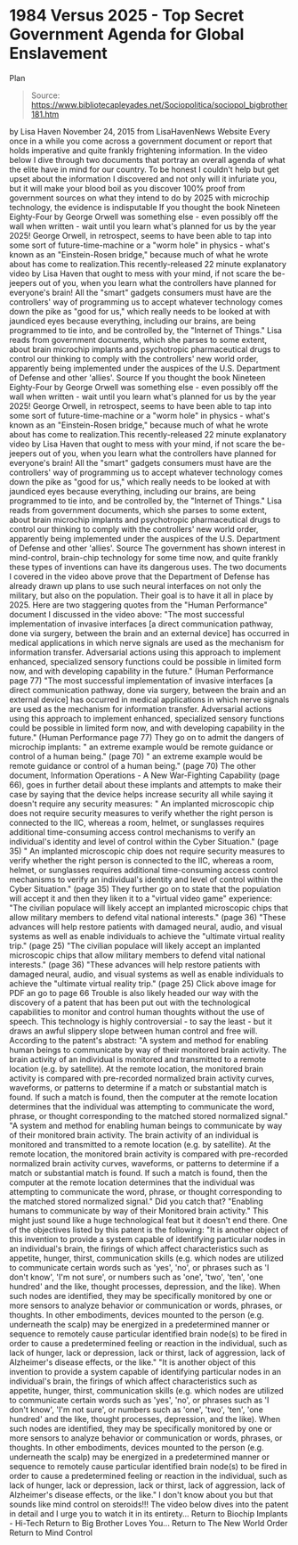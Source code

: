 # 1984 Versus 2025 - Top Secret Government Agenda for Global Enslavement 
Plan

> Source: https://www.bibliotecapleyades.net/Sociopolitica/sociopol_bigbrother181.htm

by Lisa Haven November 24, 2015
from LisaHavenNews Website
Every once in a while you come across a government document or report that holds imperative and quite frankly frightening information.
In the video below I dive through two documents that portray an overall agenda of what the elite have in mind for our country.
To be honest I couldn't help but get upset about the information I discovered and not only will it infuriate you, but it will make your blood boil as you discover 100% proof from government sources on what they intend to do by 2025 with microchip technology, the evidence is indisputable
If you thought the book Nineteen Eighty-Four by George Orwell was something else - even possibly off the wall when written - wait until you learn what's planned for us by the year 2025! George Orwell, in retrospect, seems to have been able to tap into some sort of future-time-machine or a "worm hole" in physics - what's known as an "Einstein-Rosen bridge," because much of what he wrote about has come to realization.This recently-released 22 minute explanatory video by Lisa Haven that ought to mess with your mind, if not scare the be-jeepers out of you, when you learn what the controllers have planned for everyone's brain! All the "smart" gadgets consumers must have are the controllers' way of programming us to accept whatever technology comes down the pike as "good for us," which really needs to be looked at with jaundiced eyes because everything, including our brains, are being programmed to tie into, and be controlled by, the "Internet of Things." Lisa reads from government documents, which she parses to some extent, about brain microchip implants and psychotropic pharmaceutical drugs to control our thinking to comply with the controllers' new world order, apparently being implemented under the auspices of the U.S. Department of Defense and other 'allies'. Source
If you thought the book Nineteen Eighty-Four by George Orwell was something else - even possibly off the wall when written - wait until you learn what's planned for us by the year 2025!
George Orwell, in retrospect, seems to have been able to tap into some sort of future-time-machine or a "worm hole" in physics - what's known as an "Einstein-Rosen bridge," because much of what he wrote about has come to realization.This recently-released 22 minute explanatory video by Lisa Haven that ought to mess with your mind, if not scare the be-jeepers out of you, when you learn what the controllers have planned for everyone's brain!
All the "smart" gadgets consumers must have are the controllers' way of programming us to accept whatever technology comes down the pike as "good for us," which really needs to be looked at with jaundiced eyes because everything, including our brains, are being programmed to tie into, and be controlled by, the "Internet of Things." Lisa reads from government documents, which she parses to some extent, about brain microchip implants and psychotropic pharmaceutical drugs to control our thinking to comply with the controllers' new world order, apparently being implemented under the auspices of the U.S. Department of Defense and other 'allies'.
Source
The government has shown interest in mind-control, brain-chip technology for some time now, and quite frankly these types of inventions can have its dangerous uses.
The two documents I covered in the video above prove that the Department of Defense has already drawn up plans to use such neural interfaces on not only the military, but also on the population.
Their goal is to have it all in place by 2025. Here are two staggering quotes from the "Human Performance" document I discussed in the video above:
"The most successful implementation of invasive interfaces [a direct communication pathway, done via surgery, between the brain and an external device] has occurred in medical applications in which nerve signals are used as the mechanism for information transfer. Adversarial actions using this approach to implement enhanced, specialized sensory functions could be possible in limited form now, and with developing capability in the future." (Human Performance page 77)
"The most successful implementation of invasive interfaces [a direct communication pathway, done via surgery, between the brain and an external device] has occurred in medical applications in which nerve signals are used as the mechanism for information transfer.
Adversarial actions using this approach to implement enhanced, specialized sensory functions could be possible in limited form now, and with developing capability in the future."
(Human Performance page 77)
They go on to admit the dangers of microchip implants:
" an extreme example would be remote guidance or control of a human being." (page 70)
" an extreme example would be remote guidance or control of a human being."
(page 70)
The other document, Information Operations - A New War-Fighting Capability (page 66), goes in further detail about these implants and attempts to make their case by saying that the device helps increase security all while saying it doesn't require any security measures:
" An implanted microscopic chip does not require security measures to verify whether the right person is connected to the IIC, whereas a room, helmet, or sunglasses requires additional time-consuming access control mechanisms to verify an individual's identity and level of control within the Cyber Situation." (page 35)
" An implanted microscopic chip does not require security measures to verify whether the right person is connected to the IIC, whereas a room, helmet, or sunglasses requires additional time-consuming access control mechanisms to verify an individual's identity and level of control within the Cyber Situation."
(page 35)
They further go on to state that the population will accept it and then they liken it to a "virtual video game" experience:
"The civilian populace will likely accept an implanted microscopic chips that allow military members to defend vital national interests." (page 36) "These advances will help restore patients with damaged neural, audio, and visual systems as well as enable individuals to achieve the "ultimate virtual reality trip." (page 25)
"The civilian populace will likely accept an implanted microscopic chips that allow military members to defend vital national interests."
(page 36) "These advances will help restore patients with damaged neural, audio, and visual systems as well as enable individuals to achieve the "ultimate virtual reality trip."
(page 25)
Click above image for PDF an go to page 66
Trouble is also likely headed our way with the discovery of a patent that has been put out with the technological capabilities to monitor and control human thoughts without the use of speech.
This technology is highly controversial - to say the least - but it draws an awful slippery slope between human control and free will. According to the patent's abstract:
"A system and method for enabling human beings to communicate by way of their monitored brain activity. The brain activity of an individual is monitored and transmitted to a remote location (e.g. by satellite). At the remote location, the monitored brain activity is compared with pre-recorded normalized brain activity curves, waveforms, or patterns to determine if a match or substantial match is found. If such a match is found, then the computer at the remote location determines that the individual was attempting to communicate the word, phrase, or thought corresponding to the matched stored normalized signal."
"A system and method for enabling human beings to communicate by way of their monitored brain activity. The brain activity of an individual is monitored and transmitted to a remote location (e.g. by satellite).
At the remote location, the monitored brain activity is compared with pre-recorded normalized brain activity curves, waveforms, or patterns to determine if a match or substantial match is found.
If such a match is found, then the computer at the remote location determines that the individual was attempting to communicate the word, phrase, or thought corresponding to the matched stored normalized signal."
Did you catch that?
"Enabling humans to communicate by way of their Monitored brain activity."
This might just sound like a huge technological feat but it doesn't end there.
One of the objectives listed by this patent is the following:
"It is another object of this invention to provide a system capable of identifying particular nodes in an individual's brain, the firings of which affect characteristics such as appetite, hunger, thirst, communication skills (e.g. which nodes are utilized to communicate certain words such as 'yes', 'no', or phrases such as 'I don't know', 'I'm not sure', or numbers such as 'one', 'two', 'ten', 'one hundred' and the like, thought processes, depression, and the like). When such nodes are identified, they may be specifically monitored by one or more sensors to analyze behavior or communication or words, phrases, or thoughts. In other embodiments, devices mounted to the person (e.g. underneath the scalp) may be energized in a predetermined manner or sequence to remotely cause particular identified brain node(s) to be fired in order to cause a predetermined feeling or reaction in the individual, such as lack of hunger, lack or depression, lack or thirst, lack of aggression, lack of Alzheimer's disease effects, or the like."
"It is another object of this invention to provide a system capable of identifying particular nodes in an individual's brain, the firings of which affect characteristics such as appetite, hunger, thirst, communication skills (e.g. which nodes are utilized to communicate certain words such as 'yes', 'no', or phrases such as 'I don't know', 'I'm not sure', or numbers such as 'one', 'two', 'ten', 'one hundred' and the like, thought processes, depression, and the like).
When such nodes are identified, they may be specifically monitored by one or more sensors to analyze behavior or communication or words, phrases, or thoughts.
In other embodiments, devices mounted to the person (e.g. underneath the scalp) may be energized in a predetermined manner or sequence to remotely cause particular identified brain node(s) to be fired in order to cause a predetermined feeling or reaction in the individual, such as lack of hunger, lack or depression, lack or thirst, lack of aggression, lack of Alzheimer's disease effects, or the like."
I don't know about you but that sounds like mind control on steroids!!! The video below dives into the patent in detail and I urge you to watch it in its entirety...
Return to Biochip Implants - Hi-Tech
Return to Big Brother Loves You...
Return to The New World Order
Return to Mind Control
